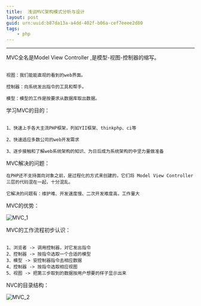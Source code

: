 ```yaml
---
title:  浅谈MVC架构模式分析与设计
layout: post
guid: urn:uuid:b87da13a-a4dd-402f-b06a-cef7eeee2d80
tags:
    - php
---
```


******


<!-- more -->

MVC全名是Model View Controller ,是模型-视图-控制器的缩写。

```

视图：我们能能直观的看到的web界面。

控制器：向系统发出指令的工具和帮手。

模型：模型的工作是按要求从数据库取出数据。

```

学习MVC的目的：

```

1、快速上手各大主流PHP框架，列如YII框架、thinkphp、ci等

2、快速适应多数公司的web开发需求

3、逐步接触和了解web系统架构的知识、为日后成为系统架构的中坚力量做准备

```

MVC解决的问题：

```
在PHP还不支持面向对象之前，是过程化的方式来创建的，它们将 Model View Controller 三层的代码混在一起，十分混乱。

它解决的问题有：维护难、开发速度慢、二次开发难度高，工作量大

```

MVC的优势：

![MVC_1](/res/img/blog/PHP学习/MVC_1.jpg)

MVC的工作流程初步认识：

```

1、浏览者 -> 调用控制器，对它发出指令
2、控制器 -> 按指令选取一个合适的模型
3、模型 -> 安控制器指令去相应数据
4、控制器 -> 按指令选取相应视图
5、视图 -> 把第三步取到的数据按用户想要的样子显示出来

```

NVC的目录结构：

![MVC_2](/res/img/blog/PHP学习/MVC_2.jpg)
